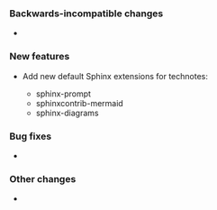 <!-- Delete the sections that don't apply -->

### Backwards-incompatible changes

-

### New features

- Add new default Sphinx extensions for technotes:

  - sphinx-prompt
  - sphinxcontrib-mermaid
  - sphinx-diagrams

### Bug fixes

-

### Other changes

-
